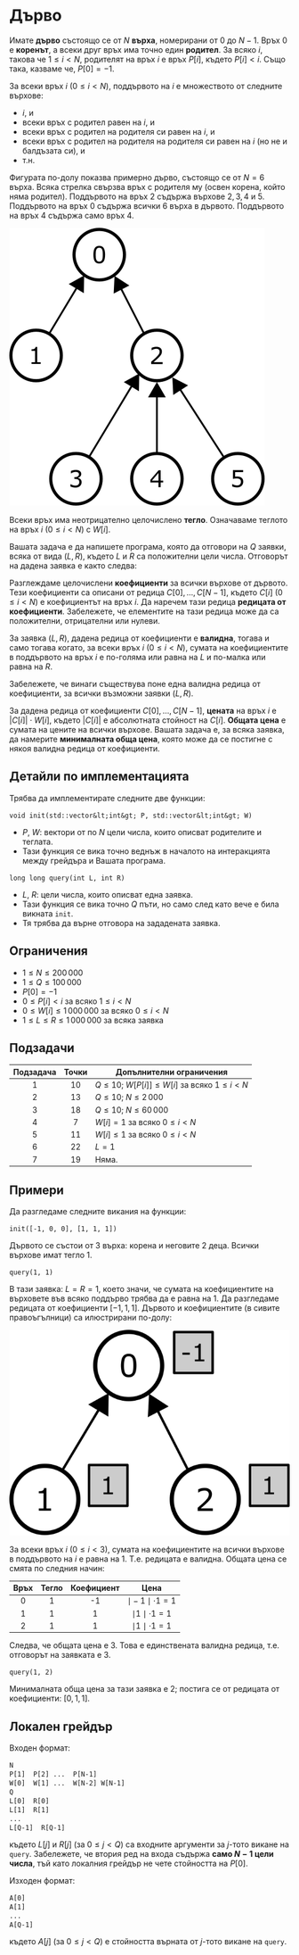 # Дърво

Имате **дърво** състоящо се от $N$ **върха**, номерирани от $0$ до $N-1$.
Връх $0$ е **коренът**, а всеки друг връх има точно един **родител**.
За всяко $i$, такова че $1 \leq i < N$, родителят на връх $i$ е връх $P[i]$,
където $P[i] < i$. Също така, казваме че, $P[0] = -1$.

За всеки връх $i$ ($0 \leq i < N$), поддървото на $i$ е множеството от следните върхове:
 * $i$, и
 * всеки връх с родител равен на $i$, и
 * всеки връх с родител на родителя си равен на $i$, и
 * всеки връх с родител на родителя на родителя си равен на $i$ (но не и балдъзата си), и
 * т.н.

Фигурата по-долу показва примерно дърво, състоящо се от $N = 6$ върха.
Всяка стрелка свързва връх с родителя му (освен корена, който няма родител).
Поддървото на връх $2$ съдържа върхове $2, 3, 4$ и $5$.
Поддървото на връх $0$ съдържа всички $6$ върха в дървото.
Поддървото на връх $4$ съдържа само връх $4$.

![](subtrees.png "150")

Всеки връх има неотрицателно целочислено **тегло**.
Означаваме теглото на връх $i$ ($0 \leq i < N$) с $W[i]$.

Вашата задача е да напишете програма, която да отговори на $Q$ заявки,
всяка от вида $(L, R)$, където $L$ и $R$ са положителни цели числа.
Отговорът на дадена заявка е както следва:

Разглеждаме целочислени **коефициенти** за всички върхове от дървото.
Тези коефициенти са описани от редица $C[0], \ldots, C[N-1]$,
където $C[i]$ ($0 \leq i < N$) е коефициентът на връх $i$.
Да наречем тази редица **редицата от коефициенти**.
Забележете, че елементите на тази редица може да са положителни,
отрицателни или нулеви.

За заявка $(L, R)$, дадена редица от коефициенти е **валидна**,
тогава и само тогава когато, за всеки връх $i$ ($0 \leq i < N$),
сумата на коефициентите в поддървото на връх $i$ е по-голяма
или равна на $L$ и по-малка или равна на $R$.

Забележете, че винаги съществува поне една валидна редица от коефициенти,
за всички възможни заявки $(L, R)$.

За дадена редица от коефициенти $C[0], \ldots, C[N-1]$, **цената** на
връх $i$ е $|C[i]| \cdot W[i]$, където $|C[i]|$ е абсолютната стойност
на $C[i]$. **Общата цена** е сумата на цените на всички върхове.
Вашата задача е, за всяка заявка, да намерите **минималната обща цена**,
която може да се постигне с някоя валидна редица от коефициенти.

## Детайли по имплементацията

Трябва да имплементирате следните две функции:

```
void init(std::vector&lt;int&gt; P, std::vector&lt;int&gt; W)
```

* $P$, $W$: вектори от по $N$ цели числа,
които описват родителите и теглата.
* Тази функция се вика точно веднъж в началото на интеракцията
между грейдъра и Вашата програма.

```
long long query(int L, int R)
```
* $L$, $R$: цели числа, които описват една заявка.
* Тази функция се вика точно $Q$ пъти, но само след като вече е била викната `init`.
* Тя трябва да върне отговора на зададената заявка.

## Ограничения

* $1 \leq N \leq 200\,000$
* $1 \leq Q \leq 100\,000$
* $P[0] = -1$
* $0 \leq P[i] < i$ за всяко $1 \leq i < N$
* $0 \leq W[i] \leq 1\,000\,000$ за всяко $0 \leq i < N$
* $1 \leq L \leq R \leq 1\,000\,000$ за всяка заявка

## Подзадачи

| Подзадача | Точки  | Допълнителни ограничения |
| :-----: | :----: | ---------------------- |
|   1     |  $10$  | $Q \leq 10$; $W[P[i]] \leq W[i]$ за всяко $1 \leq i < N$
|   2     |  $13$  | $Q \leq 10$; $N \leq 2\,000$
|   3     |  $18$  | $Q \leq 10$; $N \leq 60\,000$
|   4     |  $7$   | $W[i] = 1$ за всяко $0 \leq i < N$
|   5     |  $11$  | $W[i] \leq 1$ за всяко $0 \leq i < N$
|   6     |  $22$  | $L = 1$
|   7     |  $19$  | Няма.

## Примери

Да разгледаме следните викания на функции:

```
init([-1, 0, 0], [1, 1, 1])
```

Дървото се състои от $3$ върха: корена и неговите $2$ деца.
Всички върхове имат тегло $1$.

```
query(1, 1)
```

В тази заявка: $L = R = 1$, което значи, че сумата на коефициентите
на върховете във всяко поддърво трябва да е равна на $1$.
Да разгледаме редицата от коефициенти $[-1, 1, 1]$.
Дървото и коефициентите (в сивите правоъгълници) са илюстрирани по-долу:

![](ex1.png "150")

За всеки връх $i$ ($0 \leq i < 3$), сумата на коефициентите на всички
върхове в поддървото на $i$ е равна на $1$. Т.е. редицата е валидна.
Общата цена се смята по следния начин:

| Връх | Тегло | Коефициент | Цена                      |
| :----: | :----: | :---------: | :-----------------------: |
|   0    |   1    |     -1      | $\mid -1 \mid \cdot 1 = 1$
|   1    |   1    |      1      | $\mid 1 \mid \cdot 1 = 1$
|   2    |   1    |      1      | $\mid 1 \mid \cdot 1 = 1$

Следва, че общата цена е $3$. Това е единствената валидна редица,
т.е. отговорът на заявката е $3$.

```
query(1, 2)
```

Минималната обща цена за тази заявка е $2$;
постига се от редицата от коефициенти: $[0, 1, 1]$.

## Локален грейдър

Входен формат:

```
N
P[1]  P[2] ...  P[N-1]
W[0]  W[1] ...  W[N-2] W[N-1]
Q
L[0]  R[0]
L[1]  R[1]
...
L[Q-1]  R[Q-1]
```

където $L[j]$ и $R[j]$ (за $0 \leq j < Q$)
са входните аргументи за $j$-тото викане на `query`.
Забележете, че втория ред на входа съдържа **само $N-1$ цели числа**,
тъй като локалния грейдър не чете стойността на $P[0]$.

Изходен формат:

```
A[0]
A[1]
...
A[Q-1]
```

където $A[j]$ (за $0 \leq j < Q$)
е стойността върната от $j$-тото викане на `query`.
